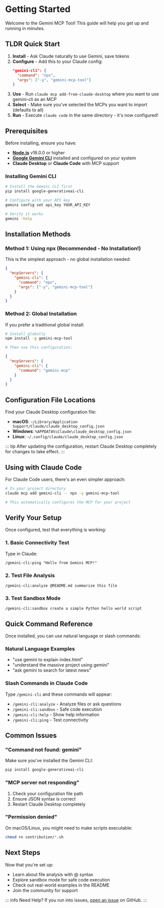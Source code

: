 # Getting Started

Welcome to the Gemini MCP Tool! This guide will help you get up and running in minutes.

## TLDR Quick Start

1. **Install** - Ask Claude naturally to use Gemini, save tokens
2. **Configure** - Add this to your Claude config:
   ```json
   "gemini-cli": {
     "command": "npx",
     "args": ["-y", "gemini-mcp-tool"]
   }
   ```
3. **Use** - Run `claude mcp add-from-claude-desktop` where you want to use gemini-cli as an MCP
4. **Select** - Make sure you've selected the MCPs you want to import (defaults to all)
5. **Run** - Execute `claude code` in the same directory - it's now configured!

## Prerequisites

Before installing, ensure you have:

- **[Node.js](https://nodejs.org/)** v16.0.0 or higher
- **[Google Gemini CLI](https://github.com/google-gemini/gemini-cli)** installed and configured on your system
- **Claude Desktop** or **Claude Code** with MCP support

### Installing Gemini CLI

```bash
# Install the Gemini CLI first
pip install google-generativeai-cli

# Configure with your API key
gemini config set api_key YOUR_API_KEY

# Verify it works
gemini -help
```

## Installation Methods

### Method 1: Using npx (Recommended - No Installation!)

This is the simplest approach - no global installation needed:

```json
{
  "mcpServers": {
    "gemini-cli": {
      "command": "npx",
      "args": ["-y", "gemini-mcp-tool"]
    }
  }
}
```

### Method 2: Global Installation

If you prefer a traditional global install:

```bash
# Install globally
npm install -g gemini-mcp-tool

# Then use this configuration:
```

```json
{
  "mcpServers": {
    "gemini-cli": {
      "command": "gemini-mcp"
    }
  }
}
```

## Configuration File Locations

Find your Claude Desktop configuration file:

- **macOS**: `~/Library/Application Support/Claude/claude_desktop_config.json`
- **Windows**: `%APPDATA%\Claude\claude_desktop_config.json`
- **Linux**: `~/.config/claude/claude_desktop_config.json`

::: tip
After updating the configuration, restart Claude Desktop completely for changes to take effect.
:::

## Using with Claude Code

For Claude Code users, there's an even simpler approach:

```bash
# In your project directory
claude mcp add gemini-cli -- npx -y gemini-mcp-tool

# This automatically configures the MCP for your project
```

## Verify Your Setup

Once configured, test that everything is working:

### 1. Basic Connectivity Test
Type in Claude:
```
/gemini-cli:ping "Hello from Gemini MCP!"
```

### 2. Test File Analysis
```
/gemini-cli:analyze @README.md summarize this file
```

### 3. Test Sandbox Mode
```
/gemini-cli:sandbox create a simple Python hello world script
```

## Quick Command Reference

Once installed, you can use natural language or slash commands:

### Natural Language Examples
- "use gemini to explain index.html"
- "understand the massive project using gemini"
- "ask gemini to search for latest news"

### Slash Commands in Claude Code
Type `/gemini-cli` and these commands will appear:
- `/gemini-cli:analyze` - Analyze files or ask questions
- `/gemini-cli:sandbox` - Safe code execution
- `/gemini-cli:help` - Show help information
- `/gemini-cli:ping` - Test connectivity

## Common Issues

### "Command not found: gemini"
Make sure you've installed the Gemini CLI:
```bash
pip install google-generativeai-cli
```

### "MCP server not responding"
1. Check your configuration file path
2. Ensure JSON syntax is correct
3. Restart Claude Desktop completely

### "Permission denied"
On macOS/Linux, you might need to make scripts executable:
```bash
chmod +x contribution/*.sh
```

## Next Steps

Now that you're set up:
- Learn about file analysis with @ syntax
- Explore sandbox mode for safe code execution
- Check out real-world examples in the README
- Join the community for support

::: info Need Help?
If you run into issues, [open an issue](https://github.com/jamubc/gemini-mcp-tool/issues) on GitHub.
:::
